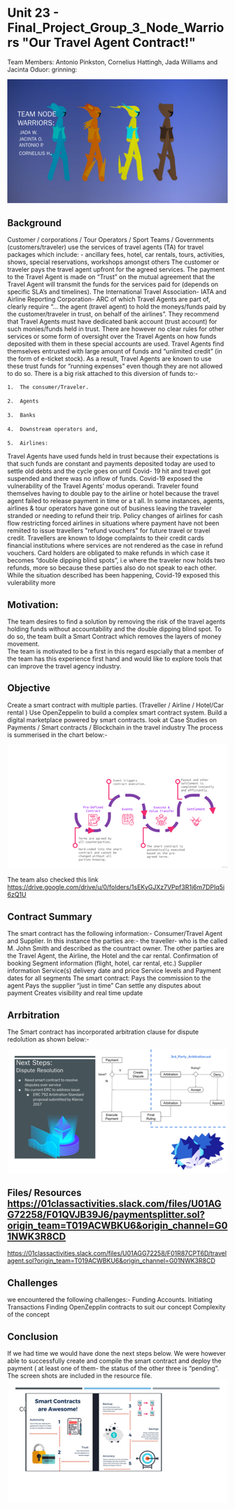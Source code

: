 # Unit 23 - Final_Project_Group_3_Node_Warriors "Our Travel Agent Contract!"
Team Members: Antonio Pinkston, Cornelius Hattingh, Jada Williams and Jacinta Oduor: grinning:  

![NodeWarriors](images/Team_Node_Warriors.png)

## Background

Customer / corporations / Tour Operators / Sport Teams / Governments (customers/traveler) use the services of travel agents (TA) for travel packages which include: - ancillary fees, hotel, car rentals, tours, activities, shows, special reservations, workshops amongst others The customer or traveler pays the travel agent upfront for the  agreed services.  The payment to the Travel Agent is made on  “Trust” on the mutual agreement that the Travel Agent will transmit the funds for the services paid for (depends on specific SLA’s and timelines).
The International Travel Association- IATA and Airline Reporting Corporation- ARC of which Travel Agents are part of,  clearly require  “… the agent (travel agent) to hold the moneys/funds paid by the customer/traveler in trust, on behalf of the airlines”. They recommend that Travel Agents must have  dedicated bank account (trust account) for such monies/funds held in trust.
There are however no clear rules  for other services  or  some form of oversight over the Travel Agents on how funds deposited with them in these special accounts  are used.
Travel Agents find themselves   entrusted with  large amount of funds and “unlimited credit” (in the form of e-ticket stock).  As a result, Travel Agents are known to use these trust funds for “running expenses” even though they are not allowed to do so. 
There is a big risk attached to this diversion of funds to:-

    1.  The consumer/Traveler.

    2.  Agents 

    3.  Banks  

    4.  Downstream operators and,

    5.  Airlines: 
    
Travel Agents have used funds held in trust because their expectations is that such funds are constant and payments deposited today are used to settle old debts and the cycle goes on until Covid- 19 hit and travel got suspended and there was no inflow of funds. Covid-19 exposed the vulnerability of the Travel Agents' modus operandi.
 Traveler found themselves having to double pay to the airline or hotel because the travel agent failed to release payment in time or a t all. In some instances, agents, airlines & tour operators have gone out of business leaving the traveler stranded or needing to refund their trip.  Policy changes of airlines for cash flow restricting  forced airlines in situations where payment have not been remiited to issue travellers "refund vouchers" for future travel or travel credit. Travellers are known to ldoge complaints to their credit cards financial institutions where services are not rendered as the case in refund vouchers. Card holders are obligated to make refunds in which case it becomes “double dipping blind spots”, i.e where the traveler now holds two refunds, more so because these parties also do not speak to each other. While the situation described has been happening, Covid-19 exposed this vulerability more


    
## Motivation: 

 The team  desires to find a solution by removing the risk of the travel agents holding funds without accountability and the double dipping blind spot. To do so, the team built a Smart Contract which removes the layers of money movement.   
 The team is motivated to be a first in this regard espcially that a member of the team has this experience first hand and would like to explore tools that can improve the travel  agency industry.
## Objective

Create a smart contract with multiple parties. (Traveller / Airline / Hotel/Car rental ) 
Use OpenZeppelin to build a complex smart contract system.
Build a digital marketplace powered by smart contracts.
look at Case Studies on 
Payments / Smart contracts / Blockchain in the travel industry 
The process is summerised in the chart below:-

![comfortflying](images/Transaction_flow_chart.png)

The team  also checked this link https://drive.google.com/drive/u/0/folders/1sEKyGJXz7VPpf3R1j6m7DPIq5i6zQ1U

## Contract Summary 

The smart contract has the following information:-
 Consumer/Travel Agent and Supplier. In this instance the parties are:- the traveller- who is the called M. John Smith and described as the countract owner. The other parties are the Travel Agent, the Airline, the Hotel and the car rental. 
Confirmation of booking
Segment information (flight, hotel, car rental, etc.)
Supplier information
Service(s) delivery date and price 
Service levels and Payment dates for all segments
The smart contract:
Pays the commission to the agent
Pays the supplier “just in time” 
Can settle any disputes about payment
Creates visibility and real time update


## Arrbitration
The Smart contract has incorporated arbitration clause for dispute redolution as shown below:-

![arbitration](images/Dispute_Resolution.png)


## Files/ Resources https://01classactivities.slack.com/files/U01AGG72258/F01QVJB39J6/paymentsplitter.sol?origin_team=T019ACWBKU6&origin_channel=G01NWK3R8CD
https://01classactivities.slack.com/files/U01AGG72258/F01R87CPT6D/travelagent.sol?origin_team=T019ACWBKU6&origin_channel=G01NWK3R8CD


## Challenges
we encountered the following challenges:-
Funding Accounts. 
Initiating Transactions 
Finding OpenZepplin contracts to suit our concept 
Complexity of the concept

## Conclusion
If we had time we would have done the next steps below. We were however able to successfully create and compile the smart contract and deploy the payment ( at least one of them- the status of the other three is “pending”.  The screen shots are included in the resource file.
![Done](images/Awesome_Travel_Smart_Contract.png)


